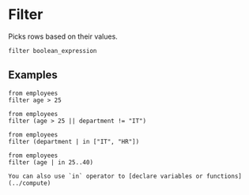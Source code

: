 # Filter

Picks rows based on their values.

```prql no-eval
filter boolean_expression
```

## Examples

```prql
from employees
filter age > 25
```

```prql
from employees
filter (age > 25 || department != "IT")
```

```prql
from employees
filter (department | in ["IT", "HR"])
```

```prql
from employees
filter (age | in 25..40)
```

```admonish note
You can also use `in` operator to [declare variables or functions](../compute)
```
